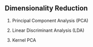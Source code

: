 ## Dimensionality Reduction

1. Principal Component Analysis (PCA)

2. Linear Discriminant Analysis (LDA)

3. Kernel PCA
